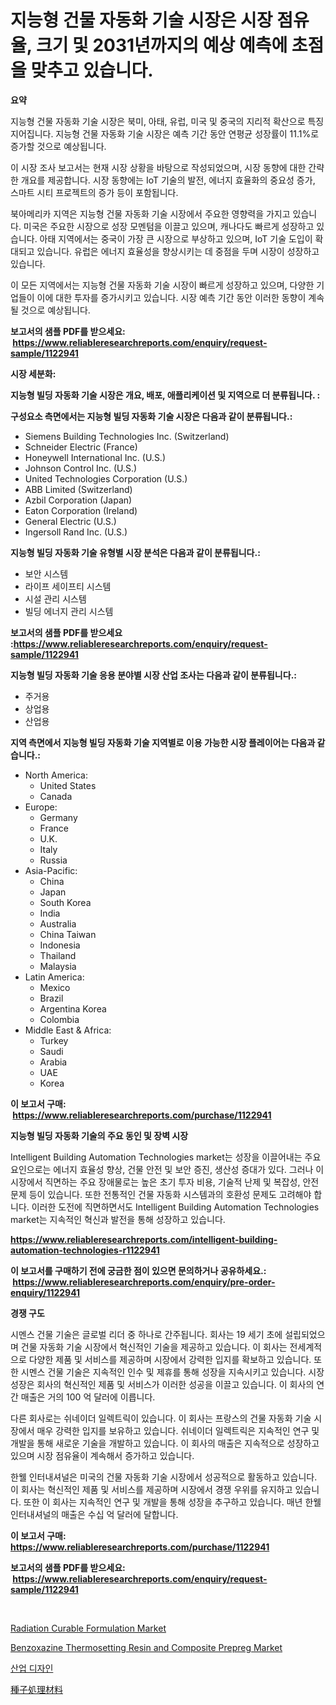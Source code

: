 <p><h1>지능형 건물 자동화 기술 시장은 시장 점유율, 크기 및 2031년까지의 예상 예측에 초점을 맞추고 있습니다.</h1></p><p><strong>요약</strong></p>
<p><p>지능형 건물 자동화 기술 시장은 북미, 아태, 유럽, 미국 및 중국의 지리적 확산으로 특징 지어집니다. 지능형 건물 자동화 기술 시장은 예측 기간 동안 연평균 성장률이 11.1%로 증가할 것으로 예상됩니다.</p><p>이 시장 조사 보고서는 현재 시장 상황을 바탕으로 작성되었으며, 시장 동향에 대한 간략한 개요를 제공합니다. 시장 동향에는 IoT 기술의 발전, 에너지 효율화의 중요성 증가, 스마트 시티 프로젝트의 증가 등이 포함됩니다.</p><p>북아메리카 지역은 지능형 건물 자동화 기술 시장에서 주요한 영향력을 가지고 있습니다. 미국은 주요한 시장으로 성장 모멘텀을 이끌고 있으며, 캐나다도 빠르게 성장하고 있습니다. 아태 지역에서는 중국이 가장 큰 시장으로 부상하고 있으며, IoT 기술 도입이 확대되고 있습니다. 유럽은 에너지 효율성을 향상시키는 데 중점을 두며 시장이 성장하고 있습니다.</p><p>이 모든 지역에서는 지능형 건물 자동화 기술 시장이 빠르게 성장하고 있으며, 다양한 기업들이 이에 대한 투자를 증가시키고 있습니다. 시장 예측 기간 동안 이러한 동향이 계속될 것으로 예상됩니다.</p></p>
<p><strong>보고서의 샘플 PDF를 받으세요: &nbsp;<a href="https://www.reliableresearchreports.com/enquiry/request-sample/1122941">https://www.reliableresearchreports.com/enquiry/request-sample/1122941</a></strong></p>
<p><strong>시장 세분화:</strong></p>
<p><strong> 지능형 빌딩 자동화 기술 시장은 개요, 배포, 애플리케이션 및 지역으로 더 분류됩니다. :</strong></p>
<p><strong>구성요소 측면에서는 지능형 빌딩 자동화 기술 시장은 다음과 같이 분류됩니다.:</strong></p>
<p><ul><li>Siemens Building Technologies Inc. (Switzerland)</li><li>Schneider Electric (France)</li><li>Honeywell International Inc. (U.S.)</li><li>Johnson Control Inc. (U.S.)</li><li>United Technologies Corporation (U.S.)</li><li>ABB Limited (Switzerland)</li><li>Azbil Corporation (Japan)</li><li>Eaton Corporation (Ireland)</li><li>General Electric (U.S.)</li><li>Ingersoll Rand Inc. (U.S.)</li></ul></p>
<p><strong> 지능형 빌딩 자동화 기술 유형별 시장 분석은 다음과 같이 분류됩니다.:</strong></p>
<p><ul><li>보안 시스템</li><li>라이프 세이프티 시스템</li><li>시설 관리 시스템</li><li>빌딩 에너지 관리 시스템</li></ul></p>
<p><strong>보고서의 샘플 PDF를 받으세요 :<a href="https://www.reliableresearchreports.com/enquiry/request-sample/1122941">https://www.reliableresearchreports.com/enquiry/request-sample/1122941</a></strong></p>
<p><strong> 지능형 빌딩 자동화 기술 응용 분야별 시장 산업 조사는 다음과 같이 분류됩니다.:</strong></p>
<p><ul><li>주거용</li><li>상업용</li><li>산업용</li></ul></p>
<p><strong>지역 측면에서 지능형 빌딩 자동화 기술 지역별로 이용 가능한 시장 플레이어는 다음과 같습니다.:</strong></p>
<p><ul>
    <li>
        North America:
        <ul>
            <li>United States</li>
            <li>Canada</li>
        </ul>
    </li>
    <li>
        Europe:
        <ul>
            <li>Germany</li>
            <li>France</li>
            <li>U.K.</li>
            <li>Italy</li>
            <li>Russia</li>
        </ul>
    </li>
    <li>
        Asia-Pacific:
        <ul>
            <li>China</li>
            <li>Japan</li>
            <li>South Korea</li>
            <li>India</li>
            <li>Australia</li>
            <li>China Taiwan</li>
            <li>Indonesia</li>
            <li>Thailand</li>
            <li>Malaysia</li>
        </ul>
    </li>
    <li>
        Latin America:
        <ul>
            <li>Mexico</li>
            <li>Brazil</li>
            <li>Argentina Korea</li>
            <li>Colombia</li>
        </ul>
    </li>
    <li>
        Middle East & Africa:
        <ul>
            <li>Turkey</li>
            <li>Saudi</li>
            <li>Arabia</li>
            <li>UAE</li>
            <li>Korea</li>
        </ul>
    </li>
    </ul></p>
<p><strong>이 보고서 구매: &nbsp;<a href="https://www.reliableresearchreports.com/purchase/1122941">https://www.reliableresearchreports.com/purchase/1122941</a></strong></p>
<p><strong>지능형 빌딩 자동화 기술의 주요 동인 및 장벽 시장</strong></p>
<p><p>Intelligent Building Automation Technologies market는 성장을 이끌어내는 주요 요인으로는 에너지 효율성 향상, 건물 안전 및 보안 증진, 생산성 증대가 있다. 그러나 이 시장에서 직면하는 주요 장애물로는 높은 초기 투자 비용, 기술적 난제 및 복잡성, 안전 문제 등이 있습니다. 또한 전통적인 건물 자동화 시스템과의 호환성 문제도 고려해야 합니다. 이러한 도전에 직면하면서도 Intelligent Building Automation Technologies market는 지속적인 혁신과 발전을 통해 성장하고 있습니다.</p></p>
<p><strong><a href="https://www.reliableresearchreports.com/intelligent-building-automation-technologies-r1122941">https://www.reliableresearchreports.com/intelligent-building-automation-technologies-r1122941</a></strong></p>
<p><strong>이 보고서를 구매하기 전에 궁금한 점이 있으면 문의하거나 공유하세요.: &nbsp;<a href="https://www.reliableresearchreports.com/enquiry/pre-order-enquiry/1122941">https://www.reliableresearchreports.com/enquiry/pre-order-enquiry/1122941</a></strong></p>
<p><strong>경쟁 구도</strong></p>
<p><p>시멘스 건물 기술은 글로벌 리더 중 하나로 간주됩니다. 회사는 19 세기 초에 설립되었으며 건물 자동화 기술 시장에서 혁신적인 기술을 제공하고 있습니다. 이 회사는 전세계적으로 다양한 제품 및 서비스를 제공하며 시장에서 강력한 입지를 확보하고 있습니다. 또한 시멘스 건물 기술은 지속적인 인수 및 제휴를 통해 성장을 지속시키고 있습니다. 시장 성장은 회사의 혁신적인 제품 및 서비스가 이러한 성공을 이끌고 있습니다. 이 회사의 연간 매출은 거의 100 억 달러에 이릅니다.</p><p>다른 회사로는 쉬네이더 일렉트릭이 있습니다. 이 회사는 프랑스의 건물 자동화 기술 시장에서 매우 강력한 입지를 보유하고 있습니다. 쉬네이더 일렉트릭은 지속적인 연구 및 개발을 통해 새로운 기술을 개발하고 있습니다. 이 회사의 매출은 지속적으로 성장하고 있으며 시장 점유율이 계속해서 증가하고 있습니다.</p><p>한웰 인터내셔널은 미국의 건물 자동화 기술 시장에서 성공적으로 활동하고 있습니다. 이 회사는 혁신적인 제품 및 서비스를 제공하며 시장에서 경쟁 우위를 유지하고 있습니다. 또한 이 회사는 지속적인 연구 및 개발을 통해 성장을 추구하고 있습니다. 매년 한웰 인터내셔널의 매출은 수십 억 달러에 달합니다.</p></p>
<p><strong>이 보고서 구매: &nbsp; <a href="https://www.reliableresearchreports.com/purchase/1122941">https://www.reliableresearchreports.com/purchase/1122941</a></strong></p>
<p><strong>보고서의 샘플 PDF를 받으세요: &nbsp;<a href="https://www.reliableresearchreports.com/enquiry/request-sample/1122941">https://www.reliableresearchreports.com/enquiry/request-sample/1122941</a></strong><strong></strong></p>
<p>&nbsp;</p>
<p><p><a href="https://www.linkedin.com/pulse/global-radiation-curable-formulation-market-size-trends-z9vtc?trackingId=aCeer%2BZ%2BY3EOlYvc3Gg8nQ%3D%3D">Radiation Curable Formulation Market</a></p><p><a href="https://www.linkedin.com/pulse/benzoxazine-thermosetting-resin-composite-prepreg-market-dynamics-c7b6c?trackingId=RKaMjbNGrWQRjNHccnNelA%3D%3D">Benzoxazine Thermosetting Resin and Composite Prepreg Market</a></p><p><a href="https://github.com/bvubpqd5241630/Market-Research-Report-List-1/blob/main/621123524866.md">산업 디자인</a></p><p><a href="https://github.com/AriMuller2009/Market-Research-Report-List-1/blob/main/938725226910.md">種子処理材料</a></p></p>